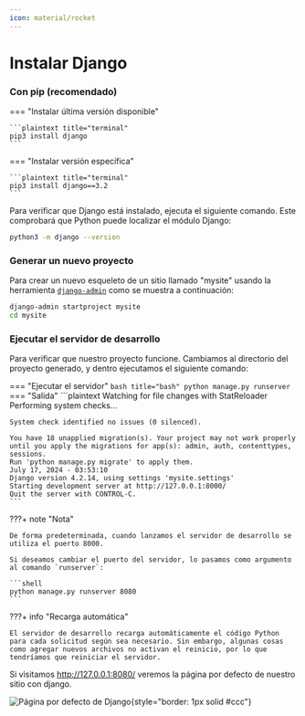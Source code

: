 ```yaml
---
icon: material/rocket
---
```


# Instalar Django

### **Con pip** (recomendado)

=== "Instalar última versión disponible"

	```plaintext title="terminal"
	pip3 install django
	```

=== "Instalar versión específica"

	```plaintext title="terminal"
	pip3 install django==3.2
	```

Para verificar que Django está instalado, ejecuta el siguiente comando. Este comprobará que Python puede localizar el módulo Django:


```bash title="terminal"
python3 -m django --version
```

### Generar un nuevo proyecto

Para crear un nuevo esqueleto de un sitio llamado "mysite" usando la herramienta [`django-admin`](https://docs.djangoproject.com/en/5.0/ref/django-admin/) como se muestra a continuación:

```bash title="bash"
django-admin startproject mysite
cd mysite
```

### Ejecutar el servidor de desarrollo

Para verificar que nuestro proyecto funcione. Cambiamos al directorio del proyecto generado, y dentro ejecutamos el siguiente comando:

=== "Ejecutar el servidor"
	```bash title="bash"
	python manage.py runserver
	```
=== "Salida"
	```plaintext
	Watching for file changes with StatReloader
	Performing system checks...
	
	System check identified no issues (0 silenced).
	
	You have 18 unapplied migration(s). Your project may not work properly until you apply the migrations for app(s): admin, auth, contenttypes, sessions.
	Run 'python manage.py migrate' to apply them.
	July 17, 2024 - 03:53:10
	Django version 4.2.14, using settings 'mysite.settings'
	Starting development server at http://127.0.0.1:8000/
	Quit the server with CONTROL-C.
	```

???+ note "Nota"

    De forma predeterminada, cuando lanzamos el servidor de desarrollo se utiliza el puerto 8000.

    Si deseamos cambiar el puerto del servidor, lo pasamos como argumento al comando `runserver`:

    ```shell
    python manage.py runserver 8080
    ```

???+ info "Recarga automática"

    El servidor de desarrollo recarga automáticamente el código Python para cada solicitud según sea necesario. Sin embargo, algunas cosas como agregar nuevos archivos no activan el reinicio, por lo que tendríamos que reiniciar el servidor.

Si visitamos <http://127.0.0.1:8080/> veremos la página por defecto de nuestro sitio con django.

![Página por defecto de Django](assets/images/django-project-start.png){style="border: 1px solid #ccc"}